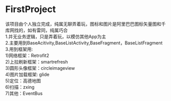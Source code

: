 # FirstProject
该项目由个人独立完成，纯属无聊弄着玩，图标和图片是阿里巴巴图标矢量图和千库网找的，如有雷同，纯属巧合<br/>
1.并无业务逻辑，只是弄着玩，以模仿其他App为主<br />
2.主要用到BaseAcitivity,BaseListActivity,BaseFragment，BaseListFragment<br/>
3.用到框架用:<br/>
  1)网络框架：Retrofit2<br/>
  2)上拉刷新框架：smartrefresh<br/>
  3)圆形头像框架：circleimageview<br/>
  4)图片加载框架: glide<br />
  5)定位：高德地图<br/>
  6)扫描：zxing<br/>
  7)其他：EventBus<br/>


